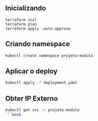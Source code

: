 ## Inicializando

```hcl
terraform init
terraform plan
terraform apply -auto-approve
```

## Criando namespace
```bash
kubectl create namespace projeto-modulo
```

## Aplicar o deploy
```bash
kubectl apply -f deployment.yaml
```

## Obter IP Externo
```bash
kubectl get svc -n projeto-modulo
```bash